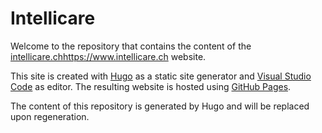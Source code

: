 # Intellicare

Welcome to the repository that contains the content of the [intellicare.ch]()https://www.intellicare.ch website.

This site is created with [Hugo](https://gohugo.io) as a static site generator and [Visual Studio Code](https://code.visualstudio.com) as editor.
The resulting website is hosted using [GitHub Pages](https://pages.github.com/).

The content of this repository is generated by Hugo and will be replaced upon regeneration.
